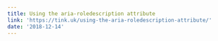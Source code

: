 ```yaml
---
title: Using the aria-roledescription attribute
link: 'https://tink.uk/using-the-aria-roledescription-attribute/'
date: '2018-12-14'
---
```


